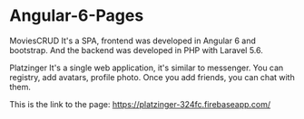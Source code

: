 # Angular-6-Pages

MoviesCRUD
It's a SPA, frontend was developed in Angular 6 and bootstrap. And the backend was developed in PHP with Laravel 5.6.


Platzinger
It's a single web application, it's similar to messenger. You can registry, add avatars, profile photo. Once you add friends, you can chat with them.

This is the link to the page: https://platzinger-324fc.firebaseapp.com/
